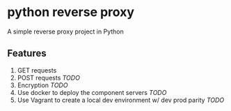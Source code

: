 # python reverse proxy

A simple reverse proxy project in Python

## Features

1) GET requests
2) POST requests *TODO*
3) Encryption *TODO*
4) Use docker to deploy the component servers *TODO*
5) Use Vagrant to create a local dev environment w/ dev prod parity *TODO* 
